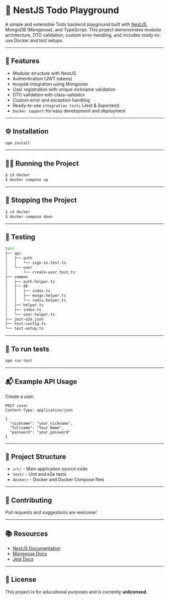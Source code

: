 # 📝 NestJS Todo Playground

A simple and extensible Todo backend playground built with [NestJS](https://nestjs.com/), MongoDB (Mongoose), and TypeScript. This project demonstrates modular architecture, DTO validation, custom error handling, and includes ready-to-use Docker and test setups.

---

## 🚀 Features

- Modular structure with NestJS
- Authentication (JWT tokens)
- `MongoDB` integration using Mongoose
- User registration with unique nickname validation
- DTO validation with class-validator
- Custom error and exception handling
- Ready-to-use `integration tests` (Jest & Supertest)
- `Docker support` for easy development and deployment

---

## ⚙️ Installation

```bash
npm install
```

---

## 🏃‍♂️ Running the Project

```bash
$ cd docker
$ docker compose up 
```

---

## 🚶 Stopping the Project

```bash
$ cd docker
$ docker compose down 
```

---

## 🧪 Testing

```bash
test
├── api
│   ├── auth
│   │   └── sign-in.test.ts
│   └── user
│       └── create-user.test.ts
├── common
│   ├── auth.helper.ts
│   ├── db
│   │   ├── index.ts
│   │   ├── mongo.helper.ts
│   │   └── redis.helper.ts
│   ├── helper.ts
│   ├── index.ts
│   └── user.helper.ts
├── jest-e2e.json
├── test-config.ts
└── test-setup.ts
```

---

## 🧪 To run tests

```bash
npm run test

```

---

## 📬 Example API Usage

Create a user:

```http
POST /user
Content-Type: application/json

{
  "nickname": "your_nickname",
  "fullname": "Your Name",
  "password": "your_password"
}
```

---

## 📁 Project Structure

- `src/` - Main application source code
- `test/` - Unit and e2e tests
- `docker/` - Docker and Docker Compose files

---

## 🤝 Contributing

Pull requests and suggestions are welcome!

---

## 📚 Resources

- [NestJS Documentation](https://docs.nestjs.com)
- [Mongoose Docs](https://mongoosejs.com/)
- [Jest Docs](https://jestjs.io/)

---

## 🪪 License

This project is for educational purposes and is currently **unlicensed**.

